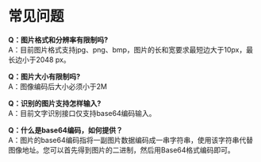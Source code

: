 # 常见问题

**Q：图片格式和分辨率有限制吗?**  
A：目前图片格式支持jpg、png、bmp，图片的长和宽要求最短边大于10px，最长边小于2048 px。

**Q：图片大小有限制吗?**  
A：图像编码后大小必须小于2M

**Q：识别的图片支持怎样输入?**  
A：目前文字识别接口仅支持base64编码输入。

**Q：什么是base64编码，如何提供？**  
A：图片的base64编码指将一副图片数据编码成一串字符串，使用该字符串代替图像地址。您可以首先得到图片的二进制，然后用Base64格式编码即可。
